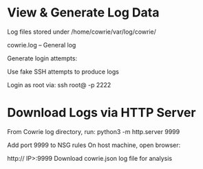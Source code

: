 # View & Generate Log Data 
Log files stored under /home/cowrie/var/log/cowrie/

cowrie.log – General log

Generate login attempts:

Use fake SSH attempts to produce logs

Login as root via:  ssh root@<IP> -p 2222

# Download Logs via HTTP Server

From Cowrie log directory, run:  python3 -m http.server 9999

Add port 9999 to NSG rules On host machine, open browser:

http://<public></public> IP>:9999    Download cowrie.json log file for analysis
